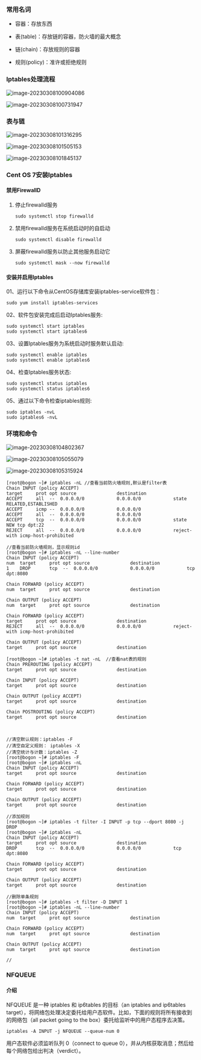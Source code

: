 ### 常用名词

- 容器：存放东西

- 表(table)：存放链的容器，防火墙的最大概念

- 链(chain)：存放规则的容器

- 规则(policy)：准许或拒绝规则

  

### Iptables处理流程

![image-20230308100904086](./assets/image-20230308100904086.png)

![image-20230308100731947](./assets/image-20230308100731947.png)

### 表与链

![image-20230308101316295](./assets/image-20230308101316295.png)

![image-20230308101505153](./assets/image-20230308101505153.png)

![image-20230308101845137](./assets/image-20230308101845137.png)

### Cent OS 7安装Iptables

#### 禁用FirewallD

1. 停止firewalld服务

   ```
   sudo systemctl stop firewalld
   ```

2. 禁用firewalld服务在系统启动时的自启动

   ```
   sudo systemctl disable firewalld
   ```

3. 屏蔽firewalld服务以防止其他服务启动它

   ```
   sudo systemctl mask --now firewalld
   ```



#### 安装并启用Iptables

01、运行以下命令从CentOS存储库安装iptables-service软件包：

```
sudo yum install iptables-services
```

02、软件包安装完成后启动Iptables服务:

```
sudo systemctl start iptables
sudo systemctl start iptables6
```

03、设置Iptables服务为系统启动时服务默认启动:

```
sudo systemctl enable iptables
sudo systemctl enable iptables6
```

04、检查Iptables服务状态:

```
sudo systemctl status iptables
sudo systemctl status iptables6
```

05、通过以下命令检查iptables规则:

```
sudo iptables -nvL
sudo iptables6 -nvL
```

### 环境和命令

![image-20230308104802367](./assets/image-20230308104802367.png)

![image-20230308105055079](./assets/image-20230308105055079.png)

![image-20230308105315924](./assets/image-20230308105315924.png)

```
[root@bogon ~]# iptables -nL //查看当前防火墙规则,默认是filter表
Chain INPUT (policy ACCEPT)
target     prot opt source               destination
ACCEPT     all  --  0.0.0.0/0            0.0.0.0/0            state RELATED,ESTABLISHED
ACCEPT     icmp --  0.0.0.0/0            0.0.0.0/0
ACCEPT     all  --  0.0.0.0/0            0.0.0.0/0
ACCEPT     tcp  --  0.0.0.0/0            0.0.0.0/0            state NEW tcp dpt:22
REJECT     all  --  0.0.0.0/0            0.0.0.0/0            reject-with icmp-host-prohibited

//查看当前防火墙规则，显示规则id
[root@bogon ~]# iptables -nL --line-number
Chain INPUT (policy ACCEPT)
num  target     prot opt source               destination
1    DROP       tcp  --  0.0.0.0/0            0.0.0.0/0            tcp dpt:8080

Chain FORWARD (policy ACCEPT)
num  target     prot opt source               destination

Chain OUTPUT (policy ACCEPT)
num  target     prot opt source               destination

Chain FORWARD (policy ACCEPT)
target     prot opt source               destination
REJECT     all  --  0.0.0.0/0            0.0.0.0/0            reject-with icmp-host-prohibited

Chain OUTPUT (policy ACCEPT)
target     prot opt source               destination

[root@bogon ~]# iptables -t nat -nL  //查看nat表的规则
Chain PREROUTING (policy ACCEPT)
target     prot opt source               destination

Chain INPUT (policy ACCEPT)
target     prot opt source               destination

Chain OUTPUT (policy ACCEPT)
target     prot opt source               destination

Chain POSTROUTING (policy ACCEPT)
target     prot opt source               destination



//清空默认规则：iptables -F
//清空自定义规则： iptables -X
//清空统计与计数：iptables -Z
[root@bogon ~]# iptables -F
[root@bogon ~]# iptables -nL
Chain INPUT (policy ACCEPT)
target     prot opt source               destination

Chain FORWARD (policy ACCEPT)
target     prot opt source               destination

Chain OUTPUT (policy ACCEPT)
target     prot opt source               destination

//添加规则
[root@bogon ~]# iptables -t filter -I INPUT -p tcp --dport 8080 -j DROP
[root@bogon ~]# iptables -nL
Chain INPUT (policy ACCEPT)
target     prot opt source               destination
DROP       tcp  --  0.0.0.0/0            0.0.0.0/0            tcp dpt:8080

Chain FORWARD (policy ACCEPT)
target     prot opt source               destination

Chain OUTPUT (policy ACCEPT)
target     prot opt source               destination

//删除单条规则
[root@bogon ~]# iptables -t filter -D INPUT 1
[root@bogon ~]# iptables -nL --line-number
Chain INPUT (policy ACCEPT)
num  target     prot opt source               destination

Chain FORWARD (policy ACCEPT)
num  target     prot opt source               destination

Chain OUTPUT (policy ACCEPT)
num  target     prot opt source               destination

//
```

### NFQUEUE

#### 介绍

NFQUEUE 是一种 iptables 和 ip6tables 的目标（an iptables and ip6tables target），将网络包处理决定委托给用户态软件。比如，下面的规则将所有接收到的网络包（all packet going to the box）委托给监听中的用户态程序去决策。

```
iptables -A INPUT -j NFQUEUE --queue-num 0
```

用户态软件必须监听队列 0（connect to queue 0），并从内核获取消息；然后给每个网络包给出判决（verdict）。